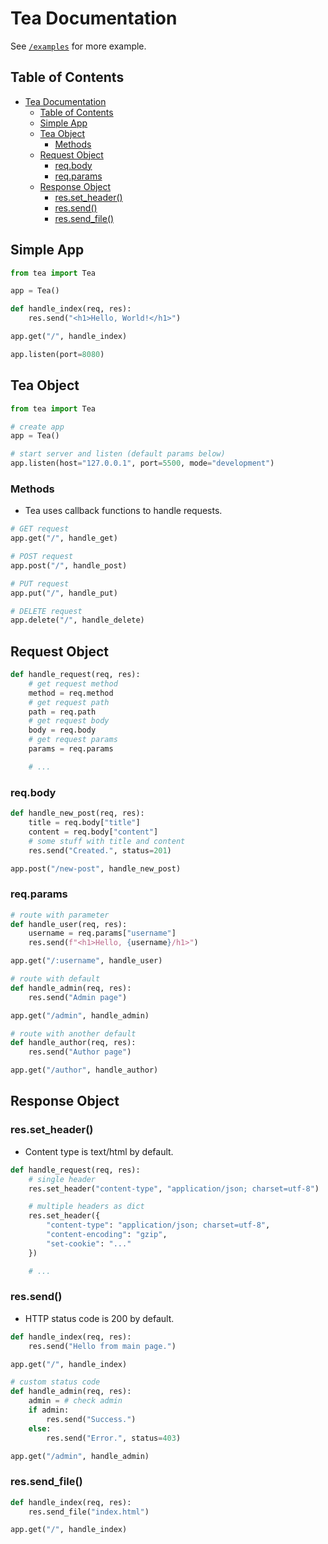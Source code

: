 # Tea Documentation
See [`/examples`](https://github.com/orhanemree/tea/tree/master/examples) for more example.

## Table of Contents
- [Tea Documentation](#tea-documentation)
  - [Table of Contents](#table-of-contents)
  - [Simple App](#simple-app)
  - [Tea Object](#tea-object)
    - [Methods](#methods)
  - [Request Object](#request-object)
    - [req.body](#reqbody)
    - [req.params](#reqparams)
  - [Response Object](#response-object)
    - [res.set\_header()](#resset_header)
    - [res.send()](#ressend)
    - [res.send\_file()](#ressend_file)

## Simple App
```python
from tea import Tea

app = Tea()

def handle_index(req, res):
    res.send("<h1>Hello, World!</h1>")

app.get("/", handle_index)

app.listen(port=8080)
```

## Tea Object
```python
from tea import Tea

# create app
app = Tea()

# start server and listen (default params below)
app.listen(host="127.0.0.1", port=5500, mode="development")
```

### Methods
* Tea uses callback functions to handle requests.
```python
# GET request
app.get("/", handle_get)

# POST request
app.post("/", handle_post)

# PUT request
app.put("/", handle_put)

# DELETE request
app.delete("/", handle_delete)
```

## Request Object
```python
def handle_request(req, res):
    # get request method
    method = req.method
    # get request path
    path = req.path
    # get request body
    body = req.body
    # get request params
    params = req.params

    # ...
```

### req.body
```python
def handle_new_post(req, res):
    title = req.body["title"]
    content = req.body["content"]
    # some stuff with title and content
    res.send("Created.", status=201)

app.post("/new-post", handle_new_post)
```

### req.params
```python
# route with parameter
def handle_user(req, res):
    username = req.params["username"]
    res.send(f"<h1>Hello, {username}/h1>")

app.get("/:username", handle_user)

# route with default
def handle_admin(req, res):
    res.send("Admin page")

app.get("/admin", handle_admin)

# route with another default
def handle_author(req, res):
    res.send("Author page")

app.get("/author", handle_author)
```

## Response Object
### res.set_header()
* Content type is text/html by default.
```python
def handle_request(req, res):
    # single header
    res.set_header("content-type", "application/json; charset=utf-8")

    # multiple headers as dict
    res.set_header({
        "content-type": "application/json; charset=utf-8",
        "content-encoding": "gzip",
        "set-cookie": "..."
    })

    # ...
```
### res.send()
* HTTP status code is 200 by default.
```python
def handle_index(req, res):
    res.send("Hello from main page.")

app.get("/", handle_index)

# custom status code
def handle_admin(req, res):
    admin = # check admin
    if admin:
        res.send("Success.")
    else:
        res.send("Error.", status=403)

app.get("/admin", handle_admin)
```

### res.send_file()
```python
def handle_index(req, res):
    res.send_file("index.html")

app.get("/", handle_index)
```